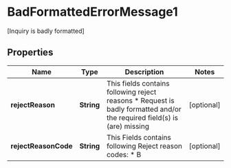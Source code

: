 

# BadFormattedErrorMessage1

[Inquiry is badly formatted]

## Properties

| Name | Type | Description | Notes |
|------------ | ------------- | ------------- | -------------|
|**rejectReason** | **String** | This fields contains following reject reasons * Request is badly formatted and/or the required field(s) is (are) missing  |  [optional] |
|**rejectReasonCode** | **String** | This Fields contains following Reject reason codes: * B  |  [optional] |



